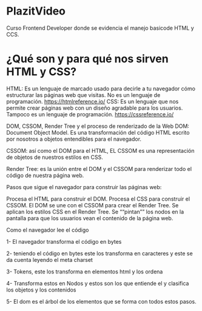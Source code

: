 # PlazitVideo

Curso Frontend Developer donde se evidencia el manejo basicode HTML y CCS.

# ¿Qué son y para qué nos sirven HTML y CSS?

HTML: Es un lenguaje de marcado usado para decirle a tu navegador cómo estructurar las páginas web que visitas. No es un lenguaje de programación.
https://htmlreference.io/
CSS: Es un lenguaje que nos permite crear páginas web con un diseño agradable para los usuarios. Tampoco es un lenguaje de programación.
https://cssreference.io/

DOM, CSSOM, Render Tree y el proceso de renderizado de la Web
DOM: Document Object Model. Es una transformación del código HTML escrito por nosotros a objetos entendibles para el navegador.

CSSOM: así como el DOM para el HTML, EL CSSOM es una representación de objetos de nuestros estilos en CSS.

Render Tree: es la unión entre el DOM y el CSSOM para renderizar todo el código de nuestra página web.

Pasos que sigue el navegador para construir las páginas web:

Procesa el HTML para construir el DOM.
Procesa el CSS para construir el CSSOM.
El DOM se une con el CSSOM para crear el Render Tree.
Se aplican los estilos CSS en el Render Tree.
Se ““pintan”” los nodos en la pantalla para que los usuarios vean el contenido de la página web.

Como el navegador lee el código

1- El navegador transforma el código en bytes

2- teniendo el código en bytes este los transforma en caracteres y este se da cuenta leyendo el meta charset

3- Tokens, este los transforma en elementos html y los ordena

4- Transforma estos en Nodos y estos son los que entiende el y clasifica los objetos y los contenidos

5- El dom es el árbol de los elementos que se forma con todos estos pasos.				
